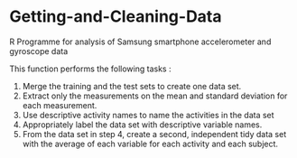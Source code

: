 # Getting-and-Cleaning-Data
R Programme for analysis of Samsung smartphone accelerometer and gyroscope data


This function performs the following tasks :
1. Merge the training and the test sets to create one data set.
2. Extract only the measurements on the mean and standard deviation for each measurement. 
3. Use descriptive activity names to name the activities in the data set
4. Appropriately label the data set with descriptive variable names. 
5. From the data set in step 4, create a second, independent tidy data set with the average 
  of each variable for each activity and each subject.
